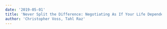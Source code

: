 ```yaml
---
date: '2019-05-01'
title: 'Never Split the Difference: Negotiating As If Your Life Depended On It'
author: 'Christopher Voss, Tahl Raz'
---
```

